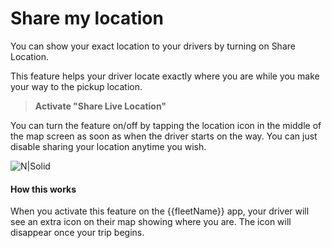 <h1>Share my location</h1>

You can show your exact location to your drivers by turning on Share Location.

This feature helps your driver locate exactly where you are while you make your way to the pickup location.

> **Activate "Share Live Location"**

You can turn the feature on/off by tapping the location icon in the middle of the map screen as soon as when the driver starts on the way. You can just disable sharing your location anytime you wish.

![N|Solid](https://static-qup.s3.us-west-1.amazonaws.com/gif/share-live-button.png)

<h4>How this works</h4>

When you activate this feature on the {{fleetName}} app, your driver will see an extra icon on their map showing where you are. The icon will disappear once your trip begins.
